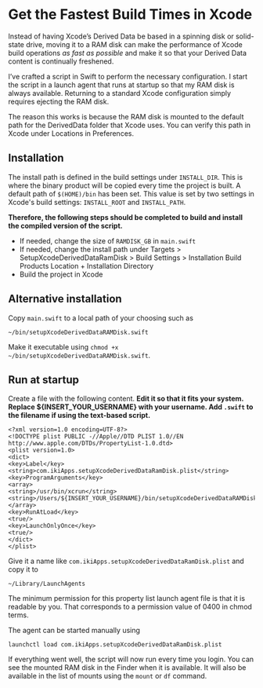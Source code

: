 # Get the Fastest Build Times in Xcode

Instead of having Xcode’s Derived Data be based in a spinning disk or solid-state drive, moving it to a RAM disk can make the performance of Xcode build operations *as fast as possible* and make it so that your Derived Data content is continually freshened.

I’ve crafted a script in Swift to perform the necessary configuration. I start the script in a launch agent that runs at startup so that my RAM disk is always available. Returning to a standard Xcode configuration simply requires ejecting the RAM disk.

The reason this works is because the RAM disk is mounted to the default path for the DerivedData folder that Xcode uses. You can verify this path in Xcode under Locations in Preferences.

## Installation

The install path is defined in the build settings under `INSTALL_DIR`. This is where the binary product will be copied every time the project is built. A default path of `$(HOME)/bin` has been set.  This value is set by two settings in Xcode's build settings: `INSTALL_ROOT` and `INSTALL_PATH`.

**Therefore, the following steps should be completed to build and install the compiled version of the script.**

* If needed, change the size of `RAMDISK_GB` in `main.swift`
* If needed, change the install path under Targets > SetupXcodeDerivedDataRamDisk > Build Settings > Installation Build Products Location + Installation Directory 
* Build the project in Xcode

## Alternative installation

Copy `main.swift` to a local path of your choosing such as

	~/bin/setupXcodeDerivedDataRAMDisk.swift
	
Make it executable using `chmod +x ~/bin/setupXcodeDerivedDataRAMDisk.swift`.

## Run at startup

Create a file with the following content. **Edit it so that it fits your system. Replace ${INSERT_YOUR_USERNAME} with your username. Add `.swift` to the filename if using the text-based script.** 

    <?xml version=1.0 encoding=UTF-8?>
    <!DOCTYPE plist PUBLIC -//Apple//DTD PLIST 1.0//EN http://www.apple.com/DTDs/PropertyList-1.0.dtd>
    <plist version=1.0>
    <dict>
    <key>Label</key>
    <string>com.ikiApps.setupXcodeDerivedDataRamDisk.plist</string>
    <key>ProgramArguments</key>
    <array>
    <string>/usr/bin/xcrun</string>
    <string>/Users/${INSERT_YOUR_USERNAME}/bin/setupXcodeDerivedDataRAMDisk</string>
    </array>
    <key>RunAtLoad</key>
    <true/>
    <key>LaunchOnlyOnce</key>
    <true/>
    </dict>
    </plist>

Give it a name like `com.ikiApps.setupXcodeDerivedDataRamDisk.plist` and copy it to

	~/Library/LaunchAgents
	
The minimum permission for this property list launch agent file is that it is readable by you. That corresponds to a permission value of 0400 in chmod terms.

The agent can be started manually using

	launchctl load com.ikiApps.setupXcodeDerivedDataRamDisk.plist
	
If everything went well, the script will now run every time you login. You can see the mounted RAM disk in the Finder when it is available. It will also be available in the list of mounts using the `mount` or `df` command.

